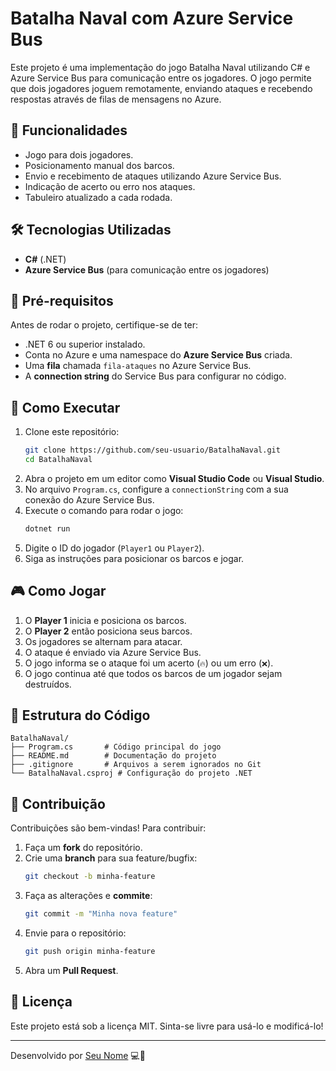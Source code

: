 # Batalha Naval com Azure Service Bus

Este projeto é uma implementação do jogo Batalha Naval utilizando C# e Azure Service Bus para comunicação entre os jogadores. O jogo permite que dois jogadores joguem remotamente, enviando ataques e recebendo respostas através de filas de mensagens no Azure.

## 🎯 Funcionalidades
- Jogo para dois jogadores.
- Posicionamento manual dos barcos.
- Envio e recebimento de ataques utilizando Azure Service Bus.
- Indicação de acerto ou erro nos ataques.
- Tabuleiro atualizado a cada rodada.

## 🛠 Tecnologias Utilizadas
- **C#** (.NET)
- **Azure Service Bus** (para comunicação entre os jogadores)

## 📌 Pré-requisitos
Antes de rodar o projeto, certifique-se de ter:
- .NET 6 ou superior instalado.
- Conta no Azure e uma namespace do **Azure Service Bus** criada.
- Uma **fila** chamada `fila-ataques` no Azure Service Bus.
- A **connection string** do Service Bus para configurar no código.

## 🚀 Como Executar
1. Clone este repositório:
   ```sh
   git clone https://github.com/seu-usuario/BatalhaNaval.git
   cd BatalhaNaval
   ```
2. Abra o projeto em um editor como **Visual Studio Code** ou **Visual Studio**.
3. No arquivo `Program.cs`, configure a `connectionString` com a sua conexão do Azure Service Bus.
4. Execute o comando para rodar o jogo:
   ```sh
   dotnet run
   ```
5. Digite o ID do jogador (`Player1` ou `Player2`).
6. Siga as instruções para posicionar os barcos e jogar.

## 🎮 Como Jogar
1. O **Player 1** inicia e posiciona os barcos.
2. O **Player 2** então posiciona seus barcos.
3. Os jogadores se alternam para atacar.
4. O ataque é enviado via Azure Service Bus.
5. O jogo informa se o ataque foi um acerto (`🔥`) ou um erro (`❌`).
6. O jogo continua até que todos os barcos de um jogador sejam destruídos.

## 📄 Estrutura do Código
```
BatalhaNaval/
├── Program.cs       # Código principal do jogo
├── README.md        # Documentação do projeto
├── .gitignore       # Arquivos a serem ignorados no Git
└── BatalhaNaval.csproj # Configuração do projeto .NET
```

## 📢 Contribuição
Contribuições são bem-vindas! Para contribuir:
1. Faça um **fork** do repositório.
2. Crie uma **branch** para sua feature/bugfix:
   ```sh
   git checkout -b minha-feature
   ```
3. Faça as alterações e **commite**:
   ```sh
   git commit -m "Minha nova feature"
   ```
4. Envie para o repositório:
   ```sh
   git push origin minha-feature
   ```
5. Abra um **Pull Request**.

## 📜 Licença
Este projeto está sob a licença MIT. Sinta-se livre para usá-lo e modificá-lo!

---
Desenvolvido por [Seu Nome](https://github.com/seu-usuario) 💻🚀


